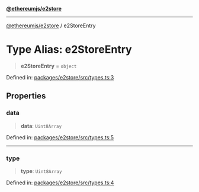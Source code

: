 [**@ethereumjs/e2store**](../README.md)

***

[@ethereumjs/e2store](../README.md) / e2StoreEntry

# Type Alias: e2StoreEntry

> **e2StoreEntry** = `object`

Defined in: [packages/e2store/src/types.ts:3](https://github.com/ethereumjs/ethereumjs-monorepo/blob/master/packages/e2store/src/types.ts#L3)

## Properties

### data

> **data**: `Uint8Array`

Defined in: [packages/e2store/src/types.ts:5](https://github.com/ethereumjs/ethereumjs-monorepo/blob/master/packages/e2store/src/types.ts#L5)

***

### type

> **type**: `Uint8Array`

Defined in: [packages/e2store/src/types.ts:4](https://github.com/ethereumjs/ethereumjs-monorepo/blob/master/packages/e2store/src/types.ts#L4)
